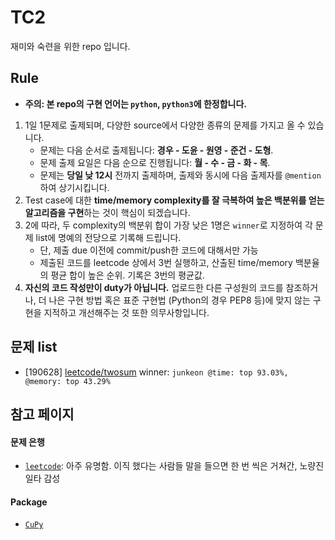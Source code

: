 # TC2
재미와 숙련을 위한 repo 입니다. 

## Rule
* **주의: 본 repo의 구현 언어는 `python`, `python3`에 한정합니다.**

1. 1일 1문제로 출제되며, 다양한 source에서 다양한 종류의 문제를 가지고 올 수 있습니다.
    - 문제는 다음 순서로 출제됩니다: **경우 - 도윤 - 원영 - 준건 - 도형**.
    - 문제 출제 요일은 다음 순으로 진행됩니다: **월 - 수 - 금 - 화 - 목**.
    - 문제는 **당일 낮 12시** 전까지 출제하며, 출제와 동시에 다음 출제자를 `@mention`하여 상기시킵니다.
2. Test case에 대한 **time/memory complexity를 잘 극복하여 높은 백분위를 얻는 알고리즘을 구현**하는 것이 핵심이 되겠습니다.
3. 2에 따라, 두 complexity의 백분위 합이 가장 낮은 1명은 `winner`로 지정하여 각 문제 list에 명예의 전당으로 기록해 드립니다.
	- 단, 제출 due 이전에 commit/push한 코드에 대해서만 가능
	- 제출된 코드를 leetcode 상에서 3번 실행하고, 산출된 time/memory 백분율의 평균 합이 높은 순위. 기록은 3번의
	 평균값.
4. **자신의 코드 작성만이 duty가 아닙니다.** 업로드한 다른 구성원의 코드를 참조하거나, 더 나은 구현 방법 혹은 표준 구현법 (Python의 경우 PEP8 등)에 맞지 않는 구현을 지적하고 개선해주는 것 또한 의무사항입니다.

## 문제 list
- [190628] [leetcode/twosum](https://leetcode.com/problems/two-sum/) winner: 
`junkeon @time: top 93.03%, @memory: top 43.29%`


## 참고 페이지 
#### 문제 은행
- [`leetcode`](https://leetcode.com/problemset/all/): 아주 유명함. 이직 했다는 사람들 말을 들으면 한 번 씩은 거쳐간, 노량진 일타 감성

#### Package 
- [`CuPy`](https://cupy.chainer.org/)
